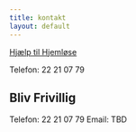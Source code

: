 ```yaml
---
title: kontakt
layout: default
---
```


[Hjælp til Hjemløse](http://hjælptilhjemløse.dk)

Telefon: 22 21 07 79

**Bliv Frivillig**
----
Telefon: 22 21 07 79
Email: TBD
